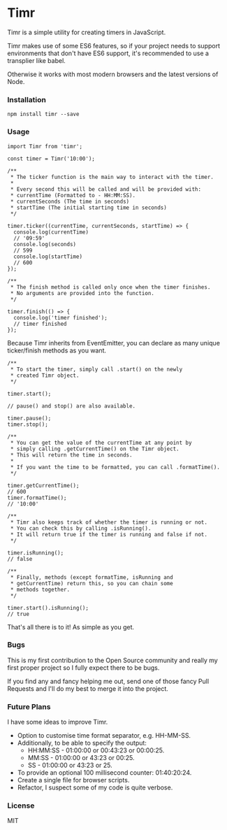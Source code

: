 # Timr
Timr is a simple utility for creating timers in JavaScript.

Timr makes use of some ES6 features, so if your project needs to support environments that don't have ES6 support, it's recommended to use a transplier like babel.

Otherwise it works with most modern browsers and the latest versions of Node.
### Installation
```
npm install timr --save
```
### Usage
```
import Timr from 'timr';

const timer = Timr('10:00');

/**
 * The ticker function is the main way to interact with the timer.
 *
 * Every second this will be called and will be provided with:
 * currentTime (Formatted to - HH:MM:SS).
 * currentSeconds (The time in seconds)
 * startTime (The initial starting time in seconds)
 */

timer.ticker((currentTime, currentSeconds, startTime) => {
  console.log(currentTime)
  // '09:59'
  console.log(seconds)
  // 599
  console.log(startTime)
  // 600
});

/**
 * The finish method is called only once when the timer finishes.
 * No arguments are provided into the function.
 */

timer.finish(() => {
  console.log('timer finished');
  // timer finished
});
```
Because Timr inherits from EventEmitter, you can declare as many unique ticker/finish methods as you want.
```
/**
 * To start the timer, simply call .start() on the newly
 * created Timr object.
 */

timer.start();

// pause() and stop() are also available.

timer.pause();
timer.stop();

/**
 * You can get the value of the currentTime at any point by
 * simply calling .getCurrentTime() on the Timr object.
 * This will return the time in seconds.
 *
 * If you want the time to be formatted, you can call .formatTime().
 */

timer.getCurrentTime();
// 600
timer.formatTime();
// '10:00'

/**
 * Timr also keeps track of whether the timer is running or not.
 * You can check this by calling .isRunning().
 * It will return true if the timer is running and false if not.
 */

timer.isRunning();
// false

/**
 * Finally, methods (except formatTime, isRunning and
 * getCurrentTime) return this, so you can chain some
 * methods together.
 */

timer.start().isRunning();
// true
```
That's all there is to it! As simple as you get.
### Bugs
This is my first contribution to the Open Source community and really my first proper project so I fully expect there to be bugs.

If you find any and fancy helping me out, send one of those fancy Pull Requests and I'll do my best to merge it into the project.
### Future Plans
I have some ideas to improve Timr.
 - Option to customise time format separator, e.g. HH-MM-SS.
 - Additionally, to be able to specify the output:
   - HH:MM:SS - 01:00:00 or 00:43:23 or 00:00:25.
   - MM:SS    - 01:00:00 or 43:23    or 00:25.
   - SS       - 01:00:00 or 43:23    or 25.
 - To provide an optional 100 millisecond counter: 01:40:20:24.
 - Create a single file for browser scripts.
 - Refactor, I suspect some of my code is quite verbose.

### License
MIT
